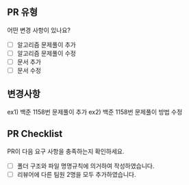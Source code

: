 ## PR 유형
어떤 변경 사항이 있나요?

- [ ] 알고리즘 문제풀이 추가
- [ ] 알고리즘 문제풀이 수정
- [ ] 문서 추가
- [ ] 문서 수정

## 변경사항
ex1) 백준 1158번 문제풀이 추가
ex2) 백준 1158번 문제풀이 방법 수정

## PR Checklist
PR이 다음 요구 사항을 충족하는지 확인하세요.

- [ ] 폴더 구조와 파일 명명규칙에 의거하여 작성하였습니다.
- [ ] 리뷰어에 다른 팀원 2명을 모두 추가하였습니다.
